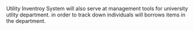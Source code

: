 Utility Inventroy System
will also serve at management tools for university utlity department.
in order to track down individuals will borrows items in the department.

